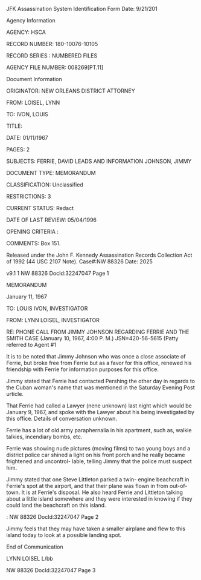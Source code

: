 JFK Assassination System
Identification Form Date: 9/21/201

Agency Information

AGENCY: HSCA

RECORD NUMBER: 180-10076-10105

RECORD SERIES : NUMBERED FILES

AGENCY FILE NUMBER: 008269[PT.11]

Document Information

ORIGINATOR: NEW ORLEANS DISTRICT ATTORNEY

FROM: LOISEL, LYNN

TO: IVON, LOUIS

TITLE:

DATE: 01/11/1967

PAGES: 2

SUBJECTS: FERRIE, DAVID
LEADS AND INFORMATION
JOHNSON, JIMMY

DOCUMENT TYPE: MEMORANDUM

CLASSIFICATION: Unclassified

RESTRICTIONS: 3

CURRENT STATUS: Redact

DATE OF LAST REVIEW: 05/04/1996

OPENING CRITERIA :

COMMENTS: Box 151.

Released under the John F. Kennedy
Assassination Records Collection Act of
1992 (44 USC 2107 Note). Case#:NW
88326 Date: 2025

v9.1 1
NW 88326 DocId:32247047 Page 1

MEMORANDUM

January 11, 1967

TO: LOUIS IVON, INVESTIGATOR

FROM: LYNN LOISEL, INVESTIGATOR

RE: PHONE CALL FROM JIMMY JOHNSON REGARDING FERRIE AND
THE SMITH CASE (January 10, 1967, 4:00 P. M.)
JSN=420-56-5615
(Patty referred to Agent #1

It is to be noted that Jimmy Johnson who was once a
close associate of Ferrie, but broke free from Ferrie but as a
favor for this office, renewed his friendship with Ferrie for
information purposes for this office.

Jimmy stated that Ferrie had contacted Pershing the
other day in regards to the Cuban woman's name that was
mentioned in the Saturday Evening Post urticle.

That Ferrie had called a Lawyer (nene unknown) last
night which would be January 9, 1967, and spoke with the
Lawyer about his being investigated by this office. Details
of conversation unknown.

Ferrie has a lot of old army paraphernalia in his
apartment, such as, walkie talkies, incendiary bombs, etc.

Ferrie was showing nude pictures (moving films)
to two young boys and a district police car shined a light on
his front porch and he really became frightened and uncontrol-
lable, telling Jimmy that the police must suspect him.

Jimmy stated that one Steve Littleton parked a twin-
engine beachcraft in Ferrie's spot at the airport, and that
their plane was flown in from out-of-town. It is at Ferrie's
disposal. He also heard Ferrie and Littleton talking about a
little island somewhere and they were interested in knowing if
they could land the beachcraft on this island.

:
NW 88326 DocId:32247047 Page 2

Jimmy feels that they may have taken a smaller
airplane and flew to this island today to look at a possible
landing spot.

End of Communication

LYNN LOISEL
L/bb

NW 88326 DocId:32247047 Page 3
